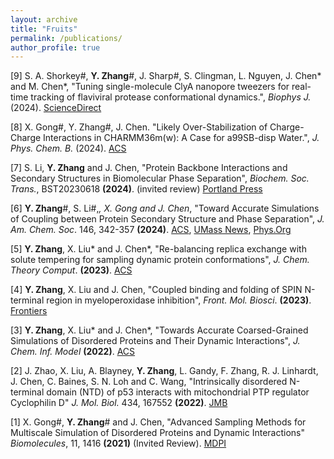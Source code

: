 ```yaml
---
layout: archive
title: "Fruits"
permalink: /publications/
author_profile: true
---
```

[9] S. A. Shorkey#, **Y. Zhang**#, J. Sharp#, S. Clingman, L. Nguyen, J. Chen* and M. Chen*, "Tuning single-molecule ClyA nanopore tweezers for real-time tracking of flaviviral protease conformational dynamics.", *Biophys J.* (2024). [ScienceDirect](https://www.sciencedirect.com/science/article/pii/S0006349524007409?dgcid=coauthor)

[8] X. Gong#, Y. Zhang#, J. Chen. "Likely Over-Stabilization of Charge-Charge Interactions in CHARMM36m(w): A Case for a99SB-disp Water.", *J. Phys. Chem. B.* (2024). [ACS](https://pubs.acs.org/doi/10.1021/acs.jpcb.4c04777)

[7] S. Li, **Y. Zhang** and J. Chen, "Protein Backbone Interactions and Secondary Structures in Biomolecular Phase Separation", *Biochem. Soc. Trans.*, BST20230618 **(2024)**. (invited review) [Portland Press](https://portlandpress.com/biochemsoctrans/article/52/1/319/234050/Backbone-interactions-and-secondary-structures-in)

[6] **Y. Zhang**#, S. Li#,*, X. Gong and J. Chen*, "Toward Accurate Simulations of Coupling between Protein Secondary Structure and Phase Separation", *J. Am. Chem. Soc*. 146, 342-357 **(2024)**. [ACS](https://pubs.acs.org/doi/full/10.1021/jacs.3c09195), [UMass News](https://www.umass.edu/ials/news-and-events/research-chen-research-group-advances-molecular-modeling-biomolecular-condensates?j=2348716&sfmc_sub=70383339&l=1420_HTML&u=30984407&mid=524006326&jb=7), [Phys.Org](https://phys.org/news/2024-01-simulation-tool-advances-molecular-biomolecular.html)

[5] **Y. Zhang**, X. Liu* and J. Chen*, "Re-balancing replica exchange with solute tempering for sampling dynamic protein conformations", <i>J. Chem. Theory Comput</i>. **(2023)**. [ACS](https://pubs.acs.org/doi/10.1021/acs.jctc.2c01139)

[4] **Y. Zhang**, X. Liu and J. Chen, "Coupled binding and folding of SPIN N-terminal region in myeloperoxidase inhibition", <i>Front. Mol. Biosci</i>. **(2023)**. [Frontiers](https://doi.org/10.3389/fmolb.2023.1130189)

[3] **Y. Zhang**, X. Liu* and J. Chen*, "Towards Accurate Coarsed-Grained Simulations of Disordered Proteins and Their Dynamic Interactions", <i>J. Chem. Inf. Model</i> **(2022)**. [ACS](https://pubs.acs.org/doi/full/10.1021/acs.jcim.2c00974)

[2] J. Zhao, X. Liu, A. Blayney, **Y. Zhang**, L. Gandy, F. Zhang, R. J. Linhardt, J. Chen, C. Baines, S. N. Loh and C. Wang, "Intrinsically disordered N-terminal domain (NTD) of p53 interacts with mitochondrial PTP regulator Cyclophilin D" <i>J. Mol. Biol.</i> 434, 167552 **(2022)**. [JMB](https://pubmed.ncbi.nlm.nih.gov/35341741/)

[1] X. Gong#, **Y. Zhang**# and J. Chen, "Advanced Sampling Methods for Multiscale Simulation of Disordered Proteins and Dynamic Interactions" <i>Biomolecules</i>, 11, 1416 **(2021)** (Invited Review). [MDPI](https://www.mdpi.com/2218-273X/11/10/1416)
